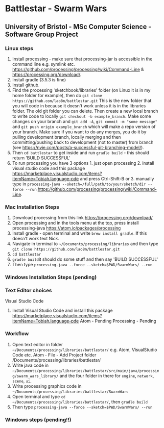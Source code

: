# Battlestar - Swarm Wars
## University of Bristol - MSc Computer Science - Software Group Project

### Linux steps
1. Install processing - make sure that processing-jar is accessible in the command line e.g. symlink etc. https://github.com/processing/processing/wiki/Command-Line & https://processing.org/download/. 
2. Install gradle (3.5.3 is fine)
3. Install github. 
4. Find the processing 'sketchbook/libraries' folder (on Linux it is in my home folder for example), then do 
`git clone https://github.com/lao8n/battlestar.git` This is the new folder that you will code in because it doesn't work unless it is in the libraries folder. The old git folder you can delete. Then create a new local branch to write code to locally `git checkout -b example_branch`. Make some changes on your branch and `git add -A`, `git commit -m "some message"` and `git push origin example_branch` which will make a repo version of your branch. Make sure if you want to do any merges, you do it by pulling development branch, locally merging and then committing/pushing back to development (not to master) from branch (see https://nvie.com/posts/a-successful-git-branching-model/).
5. Then `cd battlestar` to get inside and run `gradle build` - this should return 'BUILD SUCCESSFUL'
6. To run processing you have 3 options 1. just open processing 2. install visual studio code and this package  https://marketplace.visualstudio.com/items?itemName=Tobiah.language-pde and press Ctrl-Shift-B or 3. manually type in `processing-java --sketch=/full/path/to/your/sketch/dir --force --run` https://github.com/processing/processing/wiki/Command-Line. 

### Mac Installation Steps 
1. Download processing from this link https://processing.org/download/
2. Open processing and in the tools menu at the top, press install processing-java https://atom.io/packages/processing
3. Install gradle - open terminal and write `brew install gradle`. If this doesn't work text Nick.
4. Navigate in terminal to `~/Documents/processing/libraries` and then type `git clone https://github.com/lao8n/battlestar.git`
5. `cd battlestar`
6. `gradle build`it should do some stuff and then say 'BUILD SUCCESSFUL'
7. Then type `processing-java --force --sketch=$PWD/SwarmWars/ --run`

### Windows Installation Steps (pending)

### Text Editor choices
Visual Studio Code 
1. Install Visual Studio Code and install this package https://marketplace.visualstudio.com/items?itemName=Tobiah.language-pde
Atom - Pending
Processing - Pending

### Workflow
1. Open text editor in folder `~/Documents/processing/libraries/battlestar/` e.g. Atom, VisualStudio Code etc.
  Atom - File - Add Project folder /Documents/processing/libraries/battlestar/
2. Write java code in `~/Documents/processing/libraries/battlestar/src/main/java/processing/swarm_wars_library/` and the four folder in there for `engine`, `network`, `scene`, `ui`. 
3. Write processing graphics code in `~/Documents/processing/libraries/battlestar/SwarmWars`
4. Open terminal and type `cd ~/Documents/processing/libraries/battlestar/`, then `gradle build`
5. Then type `processing-java --force --sketch=$PWD/SwarmWars/ --run`

### Windows steps (pending!!)

